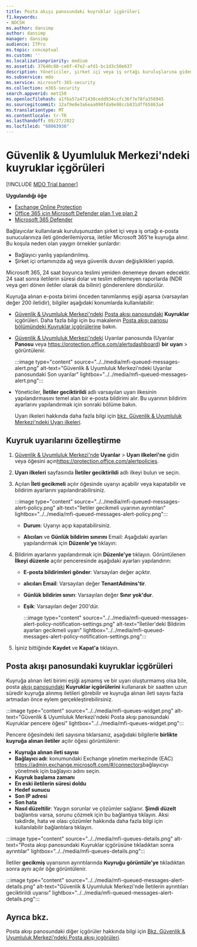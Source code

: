 ```yaml
---
title: Posta akışı panosundaki kuyruklar içgörüleri
f1.keywords:
- NOCSH
ms.author: dansimp
author: dansimp
manager: dansimp
audience: ITPro
ms.topic: conceptual
ms.custom: ''
ms.localizationpriority: medium
ms.assetid: 37640c80-ce6f-47e2-afd1-bc1d3c50e637
description: Yöneticiler, şirket içi veya iş ortağı kuruluşlarına giden bağlayıcılar üzerinden yapılan başarısız posta akışını izlemek için Güvenlik & Uyumluluk Merkezi'ndeki Posta akışı panosundaki Kuyruklar pencere öğesini kullanmayı öğrenebilir.
ms.subservice: mdo
ms.service: microsoft-365-security
ms.collection: m365-security
search.appverid: met150
ms.openlocfilehash: a1f6a57a471430cedd934ccfc36f7e78fa356945
ms.sourcegitcommit: 12af9e8e3a6eaa090fda9e98ccb831dff65863a4
ms.translationtype: MT
ms.contentlocale: tr-TR
ms.lasthandoff: 09/27/2022
ms.locfileid: "68063936"
---
```

# <a name="queues-insight-in-the-security--compliance-center"></a>Güvenlik & Uyumluluk Merkezi'ndeki kuyruklar içgörüleri

[!INCLUDE [MDO Trial banner](../includes/mdo-trial-banner.md)]

**Uygulandığı öğe**
- [Exchange Online Protection](exchange-online-protection-overview.md)
- [Office 365 için Microsoft Defender plan 1 ve plan 2](defender-for-office-365.md)
- [Microsoft 365 Defender](../defender/microsoft-365-defender.md)

Bağlayıcılar kullanılarak kuruluşunuzdan şirket içi veya iş ortağı e-posta sunucularınıza ileti gönderilemiyorsa, iletiler Microsoft 365'te kuyruğa alınır. Bu koşula neden olan yaygın örnekler şunlardır:

- Bağlayıcı yanlış yapılandırılmış.
- Şirket içi ortamınızda ağ veya güvenlik duvarı değişiklikleri yapıldı.

Microsoft 365, 24 saat boyunca teslimi yeniden denemeye devam edecektir. 24 saat sonra iletilerin süresi dolar ve teslim edilemeyen raporlarda (NDR veya geri dönen iletiler olarak da bilinir) gönderenlere döndürülür.

Kuyruğa alınan e-posta birimi önceden tanımlanmış eşiği aşarsa (varsayılan değer 200 iletidir), bilgiler aşağıdaki konumlarda kullanılabilir:

- [Güvenlik & Uyumluluk Merkezi'ndeki](https://protection.office.com) [Posta akışı panosundaki](mail-flow-insights-v2.md) **Kuyruklar** içgörüleri. Daha fazla bilgi için bu makalenin [Posta akışı panosu bölümündeki Kuyruklar içgörülerine](#queues-insight-in-the-mail-flow-dashboard) bakın.

- [Güvenlik & Uyumluluk Merkezi'ndeki](https://protection.office.com) Uyarılar panosunda (Uyarılar **Panosu** veya <https://protection.office.com/alertsdashboard>) **bir** **uyarı** \> görüntülenir.

  :::image type="content" source="../../media/mfi-queued-messages-alert.png" alt-text="Güvenlik & Uyumluluk Merkezi'ndeki Uyarılar panosundaki Son uyarılar" lightbox="../../media/mfi-queued-messages-alert.png":::

- Yöneticiler, **İletiler geciktirildi** adlı varsayılan uyarı ilkesinin yapılandırmasını temel alan bir e-posta bildirimi alır. Bu uyarının bildirim ayarlarını yapılandırmak için sonraki bölüme bakın.

  Uyarı ilkeleri hakkında daha fazla bilgi için [bkz. Güvenlik & Uyumluluk Merkezi'ndeki Uyarı ilkeleri](../../compliance/alert-policies.md).

## <a name="customize-queue-alerts"></a>Kuyruk uyarılarını özelleştirme

1. [Güvenlik & Uyumluluk Merkezi'nde](https://protection.office.com) **Uyarılar** \> **Uyarı ilkeleri'ne** gidin veya öğesini açın<https://protection.office.com/alertpolicies>.

2. **Uyarı ilkeleri** sayfasında **İletiler geciktirildi** adlı ilkeyi bulun ve seçin.

3. Açılan **İleti gecikmeli** açılır öğesinde uyarıyı açabilir veya kapatabilir ve bildirim ayarlarını yapılandırabilirsiniz.

   :::image type="content" source="../../media/mfi-queued-messages-alert-policy.png" alt-text="İletiler gecikmeli uyarının ayrıntıları" lightbox="../../media/mfi-queued-messages-alert-policy.png":::

   - **Durum**: Uyarıyı açıp kapatabilirsiniz.

   - **Alıcıları** ve **Günlük bildirim sınırını** Email: Aşağıdaki ayarları yapılandırmak için **Düzenle'ye** tıklayın:

4. Bildirim ayarlarını yapılandırmak için **Düzenle'ye** tıklayın. Görüntülenen **İlkeyi düzenle** açılır penceresinde aşağıdaki ayarları yapılandırın:

   - **E-posta bildirimleri gönder**: Varsayılan değer açıktır.
   - **alıcıları Email**: Varsayılan değer **TenantAdmins'tir**.
   - **Günlük bildirim sınırı**: Varsayılan değer **Sınır yok'dur**.
   - **Eşik**: Varsayılan değer 200'dür.

     :::image type="content" source="../../media/mfi-queued-messages-alert-policy-notification-settings.png" alt-text="İletiler'deki Bildirim ayarları gecikmeli uyarı" lightbox="../../media/mfi-queued-messages-alert-policy-notification-settings.png":::

5. İşiniz bittiğinde **Kaydet** ve **Kapat'a** tıklayın.

## <a name="queues-insight-in-the-mail-flow-dashboard"></a>Posta akışı panosundaki kuyruklar içgörüleri

Kuyruğa alınan ileti birimi eşiği aşmamış ve bir uyarı oluşturmamış olsa bile, posta [akışı panosundaki](mail-flow-insights-v2.md) **Kuyruklar içgörülerini** kullanarak bir saatten uzun süredir kuyruğa alınmış iletileri görebilir ve kuyruğa alınan ileti sayısı fazla artmadan önce eylem gerçekleştirebilirsiniz.

:::image type="content" source="../../media/mfi-queues-widget.png" alt-text="Güvenlik & Uyumluluk Merkezi'ndeki Posta akışı panosundaki Kuyruklar pencere öğesi" lightbox="../../media/mfi-queues-widget.png":::

Pencere öğesindeki ileti sayısına tıklarsanız, aşağıdaki bilgilerle **birlikte kuyruğa alınan iletiler** açılır öğesi görüntülenir:

- **Kuyruğa alınan ileti sayısı**
- **Bağlayıcı adı**: konumundaki Exchange yönetim merkezinde (EAC) <https://admin.exchange.microsoft.com/#/connectors>bağlayıcıyı yönetmek için bağlayıcı adını seçin.
- **Kuyruk başlama zamanı**
- **En eski iletilerin süresi doldu**
- **Hedef sunucu**
- **Son IP adresi**
- **Son hata**
- **Nasıl düzeltilir**: Yaygın sorunlar ve çözümler sağlanır. **Şimdi düzelt** bağlantısı varsa, sorunu çözmek için bu bağlantıya tıklayın. Aksi takdirde, hata ve olası çözümler hakkında daha fazla bilgi için kullanılabilir bağlantılara tıklayın.

:::image type="content" source="../../media/mfi-queues-details.png" alt-text="Posta akışı panosundaki Kuyruklar içgörüsüne tıkladıktan sonra ayrıntılar" lightbox="../../media/mfi-queues-details.png":::

İletiler **gecikmiş** uyarısının ayrıntılarında **Kuyruğu görüntüle'ye** tıkladıktan sonra aynı açılır öğe görüntülenir.

:::image type="content" source="../../media/mfi-queued-messages-alert-details.png" alt-text="Güvenlik & Uyumluluk Merkezi'nde İletilerin ayrıntıları geciktirildi uyarısı" lightbox="../../media/mfi-queued-messages-alert-details.png":::

## <a name="see-also"></a>Ayrıca bkz.

Posta akışı panosundaki diğer içgörüler hakkında bilgi için [Bkz. Güvenlik & Uyumluluk Merkezi'ndeki Posta akışı içgörüleri](mail-flow-insights-v2.md).
